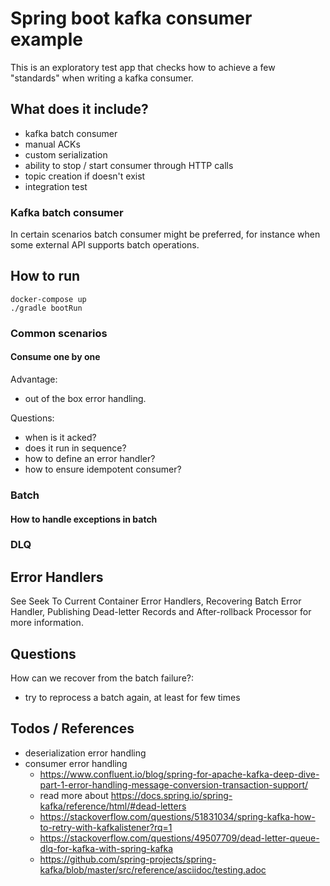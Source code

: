 # Spring boot kafka consumer example

This is an exploratory test app that checks how to achieve a few "standards" when writing a kafka consumer.

## What does it include?

- kafka batch consumer
- manual ACKs
- custom serialization
- ability to stop / start consumer through HTTP calls
- topic creation if doesn't exist
- integration test

### Kafka batch consumer

In certain scenarios batch consumer might be preferred, for instance when some external API supports batch operations.

## How to run

```
docker-compose up
./gradle bootRun
```

### Common scenarios

#### Consume one by one

Advantage:

- out of the box error handling.

Questions:

- when is it acked?
- does it run in sequence?
- how to define an error handler?
- how to ensure idempotent consumer?

### Batch

#### How to handle exceptions in batch

### DLQ

## Error Handlers
    
See Seek To Current Container Error Handlers, Recovering Batch Error Handler, Publishing Dead-letter Records and After-rollback Processor for more information.

## Questions

How can we recover from the batch failure?:
- try to reprocess a batch again, at least for few times

## Todos / References

- deserialization error handling
- consumer error handling
  - https://www.confluent.io/blog/spring-for-apache-kafka-deep-dive-part-1-error-handling-message-conversion-transaction-support/
  - read more about https://docs.spring.io/spring-kafka/reference/html/#dead-letters
  - https://stackoverflow.com/questions/51831034/spring-kafka-how-to-retry-with-kafkalistener?rq=1
  - https://stackoverflow.com/questions/49507709/dead-letter-queue-dlq-for-kafka-with-spring-kafka
  - https://github.com/spring-projects/spring-kafka/blob/master/src/reference/asciidoc/testing.adoc
